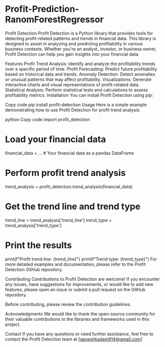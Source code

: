 # Profit-Prediction-RanomForestRegressor
Profit Detection
Profit Detection is a Python library that provides tools for detecting profit-related patterns and trends in financial data. This library is designed to assist in analyzing and predicting profitability in various business contexts. Whether you're an analyst, investor, or business owner, Profit Detection can help you gain insights into your financial data.

Features
Profit Trend Analysis: Identify and analyze the profitability trends over a specific period of time.
Profit Forecasting: Predict future profitability based on historical data and trends.
Anomaly Detection: Detect anomalies or unusual patterns that may affect profitability.
Visualizations: Generate interactive charts and visual representations of profit-related data.
Statistical Analysis: Perform statistical tests and calculations to assess profitability metrics.
Installation
You can install Profit Detection using pip:

Copy code
pip install profit-detection
Usage
Here is a simple example demonstrating how to use Profit Detection for profit trend analysis:

python
Copy code
import profit_detection

# Load your financial data
financial_data = ...  # Your financial data as a pandas DataFrame

# Perform profit trend analysis
trend_analysis = profit_detection.trend_analysis(financial_data)

# Get the trend line and trend type
trend_line = trend_analysis['trend_line']
trend_type = trend_analysis['trend_type']

# Print the results
print(f"Profit trend line: {trend_line}")
print(f"Trend type: {trend_type}")
For more detailed examples and documentation, please refer to the Profit Detection GitHub repository.

Contributing
Contributions to Profit Detection are welcome! If you encounter any issues, have suggestions for improvements, or would like to add new features, please open an issue or submit a pull request on the GitHub repository.

Before contributing, please review the contribution guidelines.


Acknowledgments
We would like to thank the open-source community for their valuable contributions to the libraries and frameworks used in this project.

Contact
If you have any questions or need further assistance, feel free to contact the Profit Detection team at [ganeshkadam914@gmail.com]
